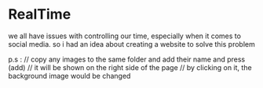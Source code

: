 # RealTime

we all have issues with controlling our time, especially when it comes to social media. so i had an idea about creating a website to solve this problem


p.s :
// copy any images to the same folder and add their name and press (add)
// it will be shown on the right side of the page
// by clicking on it, the background image would be changed
